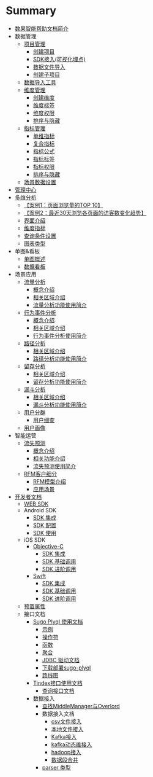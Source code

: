 # Summary
* [数果智能帮助文档简介](book-index.md)
* 数据管理
  * [项目管理](project-management.md)
    * [创建项目](project-management.md#create-project)
    * [SDK接入(可视化埋点)](project-management.md#sdk-access)
    * [数据文件导入](project-management.md#file-access)
    * [创建子项目](project-management.md#create-son)
  * [数据导入工具](data-import.md)
  * [维度管理](dimension-management.md)
    * [创建维度](dimension-management.md#anchor-1)
    * [维度标签](dimension-management.md#anchor-2)
    * [维度权限](dimension-management.md#anchor-3)
    * [排序与隐藏](dimension-management.md#anchor-4)
  * [指标管理](indicator-management.md)
    * [单维指标](indicator-management.md#anchor-1)
    * [复合指标](indicator-management.md#anchor-2)
    * [指标公式](indicator-management.md#anchor-3)
    * [指标标签](indicator-management.md#anchor-4)
    * [指标权限](indicator-management.md#anchor-5)
    * [排序与隐藏](indicator-management.md#anchor-6)
  * [场景数据设置](analytics/README.md)
* [管理中心](mana-company.md)
* [多维分析](analytics/data-index.md)
  * [【案例1：页面浏览量的TOP 10】](analytics/data-index.md#case1)
  * [【案例2：最近30天浏览各页面的访客数变化趋势】](analytics/data-index.md#case2)
  * [界面介绍](analytics/data-index.md#intro)
  * [维度指标](analytics/dimen-quota.md)
  * [查询条件设置](analytics/query-condition.md)
  * [图表类型](analytics/chart-intro.md)
* 单图&看板 
  * [单图概述](analytics/slices&board.md#slices)
  * [数据看板](analytics/slices&board.md#board)
* 场景应用
  * [流量分析](analytics/traffic.md)
    * [概念介绍](analytics/traffic-intro.md)
    * [相关区域介绍](analytics/traffic-case.md)
    * [流量分析功能使用简介](analytics/traffic-desc.md)
  * [行为事件分析](insight-application/behavior-event.md)
    * [概念介绍](insight-application/behavior-intro.md)
    * [相关区域介绍](insight-application/behavior-case.md) 
    * [行为事件分析使用简介](insight-application/behavior-desc.md)
  * [路径分析](analytics/path.md)
    * [相关区域介绍](analytics/path-intro.md)
    * [路径分析功能使用简介](analytics/path-case.md)
  * [留存分析](analytics/retation.md)
    * [相关区域介绍](analytics/retation-intro.md)
    * [留存分析功能使用简介](analytics/retation-desc.md)
  * [漏斗分析](analytics/funnel.md)
    * [相关区域介绍](analytics/funnel-intro.md)
    * [漏斗分析功能使用简介](analytics/funnel-desc.md)
  * [用户分群](usergroup/ug-intro.md)
    * [用户细查](usergroup/insight.md)
  * [用户画像](insight-application/user-portrait.md)
* 智能运营
  * [流失预测](insight-application/loss-analysis.md)
      * [概念介绍](insight-application/loss-intro.md)
      * [相关功能介绍](insight-application/loss-desc.md)
      * [流失预测使用简介](insight-application/loss-use-case.md)   
  * [RFM客户细分](rfm/intro.md)
      * [RFM模型介绍](rfm/background.md)
      * [应用场景](rfm/index.md)
* [开发者文档](developer-docs-web.md)
  * [WEB SDK](developer-docs-web.md)
  * Android SDK
    * [SDK 集成](developer/android/README.md#anchor-1)
    * [SDK 配置](developer/android/README.md#anchor-2)
    * [SDK 使用](developer/android/README.md#anchor-3)
  * iOS SDK
    * [Objective-C](developer/ios/objc/README.md)
      * [SDK 集成](developer/ios/objc/README.md#anchor-1)
      * [SDK 基础调用](developer/ios/objc/README.md#anchor-2)
      * [SDK 进阶调用](developer/ios/objc/README.md#anchor-3)
    * [Swift](developer/ios/swift/README.md)
      * [SDK 集成](developer/ios/swift/README.md#anchor-1)
      * [SDK 基础调用](developer/ios/swift/README.md#anchor-2)
      * [SDK 进阶调用](developer/ios/swift/README.md#anchor-3)
  * [预置属性](developer/web/dimensions.md)
  * 接口文档
    * [Sugo Plyql 使用文档](developer/interfaces/sugo-plyql.md)
      * [示例](developer/interfaces/sugo-plyql.md#example)
      * [操作符](developer/interfaces/sugo-plyql.md#operators)
      * [函数](developer/interfaces/sugo-plyql.md#functions)
      * [聚合](developer/interfaces/sugo-plyql.md#aggregations)
      * [JDBC 驱动文档](developer/interfaces/jdbc.md)
      * [下载部署sugo-plyql](/developer/interfaces/download-plyql.md)
      * [路线图](developer/interfaces/plyql-roadmap.md)
    * [Tindex接口使用文档](developer/query/index.md)
      - [查询接口文档](/developer/query/query.md)
    * 数据接入
      * [查找MiddleManager与Overlord](developer/data-access/overlord_middlemanager_guid.md)
      * 数据接入文档
        * [csv文件接入](developer/data-access/csv-druid.md)
        * [本地文件接入](developer/data-access/index-task.md)
        * [Kafka接入](developer/data-access/kakfa-druid.md)
        * [kafka动态维接入](developer/data-access/default-kafka.md)
        * [hadoop接入](developer/data-access/hadoop.md)
        * [数据段合并](developer/data-access/merge-druid.md)
      * [parser 类型](developer/data-access/parser.md)
      